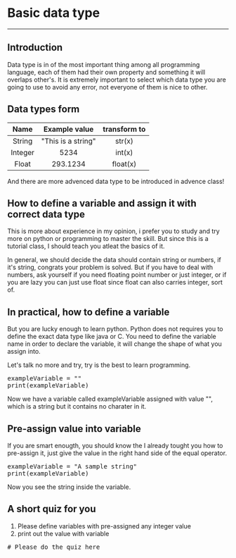 # Basic data type
<script type="text/x-thebe-config"> 
  {
      requestKernel: true,
      mountActivateWidget: true,
      mountStatusWidget: true,
      binderOptions: {
      repo: "brianlihk/requirements",
      },
  }
</script>

<script src="https://unpkg.com/thebe@latest/lib/index.js"></script>

<div class="thebe-activate"></div>
<div class="thebe-status"></div>

---
## Introduction
Data type is in of the most important thing among all programming language, each of them had their own property and something it will overlaps other's. It is extremely important to select which data type you are going to use to avoid any error, not everyone of them is nice to other.

## Data types form
| Name | Example value | transform to |
| :-----: | :-----------: | :-------: |
| String  | "This is a string" | str(x) |
| Integer | 5234          | int(x)|
| Float   | 293.1234      | float(x)|

And there are more advenced data type to be introduced in advence class!

## How to define a variable and assign it with correct data type
This is more about experience in my opinion, i prefer you to study and try more on python or programming to master the skill. But since this is a tutorial class, I should teach you atleat the basics of it.

In general, we should decide the data should contain string or numbers, if it's string, congrats your problem is solved. But if you have to deal with numbers, ask yourself if you need floating point number or just integer, or if you are lazy you can just use float since float can also carries integer, sort of.


## In practical, how to define a variable
But you are lucky enough to learn python. Python does not requires you to define the exact data type like java or C. You need to define the variable name in order to declare the variable, it will change the shape of what you assign into.

Let's talk no more and try, try is the best to learn programming.

<pre data-executable="true" data-language="python">
exampleVariable = ""
print(exampleVariable)
</pre>

Now we have a variable called exampleVariable assigned with value "", which is a string but it contains no charater in it.

## Pre-assign value into variable
If you are smart enougth, you should know the I already tought you how to pre-assign it, just give the value in the right hand side of the equal operator.

<pre data-executable="true" data-language="python">
exampleVariable = "A sample string"
print(exampleVariable)
</pre>

Now you see the string inside the variable.

## A short quiz for you
1. Please define variables with pre-assigned any integer value
2. print out the value with variable

<pre data-executable="true" data-language="python">
# Please do the quiz here

</pre>